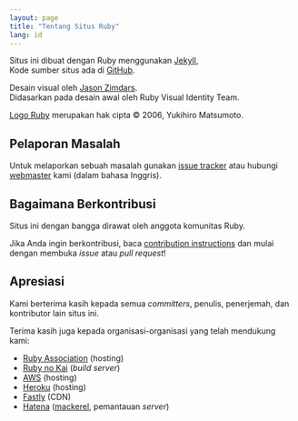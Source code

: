 ```yaml
---
layout: page
title: "Tentang Situs Ruby"
lang: id
---
```


Situs ini dibuat dengan Ruby menggunakan [Jekyll][jekyll],<br>
Kode sumber situs ada di [GitHub][github-repo].

Desain visual oleh [Jason Zimdars][jzimdars].<br>
Didasarkan pada desain awal oleh Ruby Visual Identity Team.

[Logo Ruby][logo] merupakan hak cipta &copy; 2006, Yukihiro Matsumoto.


## Pelaporan Masalah ##

Untuk melaporkan sebuah masalah gunakan [issue tracker][github-issues]
atau hubungi [webmaster][webmaster] kami (dalam bahasa Inggris).


## Bagaimana Berkontribusi ##

Situs ini dengan bangga dirawat oleh anggota komunitas Ruby.

Jika Anda ingin berkontribusi, baca [contribution instructions][github-wiki]
dan mulai dengan membuka *issue* atau *pull request*!


## Apresiasi ##

Kami berterima kasih kepada semua *committers*, penulis, penerjemah, dan kontributor lain
situs ini.

Terima kasih juga kepada organisasi-organisasi yang telah mendukung kami:

 * [Ruby Association][rubyassociation] (hosting)
 * [Ruby no Kai][rubynokai] (*build server*)
 * [AWS][aws] (hosting)
 * [Heroku][heroku] (hosting)
 * [Fastly][fastly] (CDN)
 * [Hatena][hatena] ([mackerel][mackerel], pemantauan *server*)


[logo]: /id/about/logo/
[webmaster]: mailto:webmaster@ruby-lang.org
[jekyll]: http://www.jekyllrb.com/
[jzimdars]: https://twitter.com/jasonzimdars
[github-repo]: https://github.com/ruby/www.ruby-lang.org/
[github-issues]: https://github.com/ruby/www.ruby-lang.org/issues
[github-wiki]: https://github.com/ruby/www.ruby-lang.org/wiki
[rubyassociation]: http://www.ruby.or.jp
[heroku]: https://www.heroku.com/
[fastly]: http://www.fastly.com
[hatena]: http://hatenacorp.jp/
[mackerel]: https://mackerel.io/
[rubynokai]: http://ruby-no-kai.org/
[aws]: https://aws.amazon.com/

